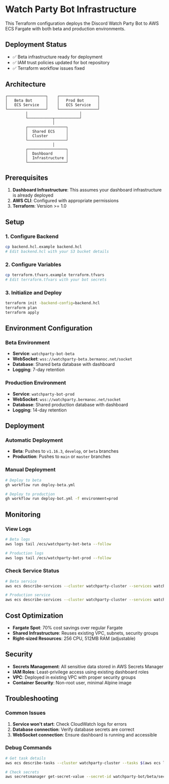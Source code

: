 # Watch Party Bot Infrastructure

This Terraform configuration deploys the Discord Watch Party Bot to AWS ECS Fargate with both beta and production environments.

## Deployment Status
- ✅ Beta infrastructure ready for deployment
- ✅ IAM trust policies updated for bot repository
- ✅ Terraform workflow issues fixed

## Architecture

```
┌─────────────────┐    ┌─────────────────┐
│   Beta Bot      │    │   Prod Bot      │
│   ECS Service   │    │   ECS Service   │
└─────────────────┘    └─────────────────┘
         │                       │
         └───────────┬───────────┘
                     │
         ┌─────────────────┐
         │  Shared ECS     │
         │  Cluster        │
         └─────────────────┘
                     │
         ┌─────────────────┐
         │  Dashboard      │
         │  Infrastructure │
         └─────────────────┘
```

## Prerequisites

1. **Dashboard Infrastructure**: This assumes your dashboard infrastructure is already deployed
2. **AWS CLI**: Configured with appropriate permissions
3. **Terraform**: Version >= 1.0

## Setup

### 1. Configure Backend

```bash
cp backend.hcl.example backend.hcl
# Edit backend.hcl with your S3 bucket details
```

### 2. Configure Variables

```bash
cp terraform.tfvars.example terraform.tfvars
# Edit terraform.tfvars with your bot secrets
```

### 3. Initialize and Deploy

```bash
terraform init -backend-config=backend.hcl
terraform plan
terraform apply
```

## Environment Configuration

### Beta Environment
- **Service**: `watchparty-bot-beta`
- **WebSocket**: `wss://watchparty-beta.bermanoc.net/socket`
- **Database**: Shared beta database with dashboard
- **Logging**: 7-day retention

### Production Environment
- **Service**: `watchparty-bot-prod`
- **WebSocket**: `wss://watchparty.bermanoc.net/socket`
- **Database**: Shared production database with dashboard
- **Logging**: 14-day retention

## Deployment

### Automatic Deployment
- **Beta**: Pushes to `v1.16.3`, `develop`, or `beta` branches
- **Production**: Pushes to `main` or `master` branches

### Manual Deployment
```bash
# Deploy to beta
gh workflow run deploy-beta.yml

# Deploy to production
gh workflow run deploy-bot.yml -f environment=prod
```

## Monitoring

### View Logs
```bash
# Beta logs
aws logs tail /ecs/watchparty-bot-beta --follow

# Production logs
aws logs tail /ecs/watchparty-bot-prod --follow
```

### Check Service Status
```bash
# Beta service
aws ecs describe-services --cluster watchparty-cluster --services watchparty-bot-beta

# Production service
aws ecs describe-services --cluster watchparty-cluster --services watchparty-bot-prod
```

## Cost Optimization

- **Fargate Spot**: 70% cost savings over regular Fargate
- **Shared Infrastructure**: Reuses existing VPC, subnets, security groups
- **Right-sized Resources**: 256 CPU, 512MB RAM (adjustable)

## Security

- **Secrets Management**: All sensitive data stored in AWS Secrets Manager
- **IAM Roles**: Least-privilege access using existing dashboard roles
- **VPC**: Deployed in existing VPC with proper security groups
- **Container Security**: Non-root user, minimal Alpine image

## Troubleshooting

### Common Issues

1. **Service won't start**: Check CloudWatch logs for errors
2. **Database connection**: Verify database secrets are correct
3. **WebSocket connection**: Ensure dashboard is running and accessible

### Debug Commands

```bash
# Get task details
aws ecs describe-tasks --cluster watchparty-cluster --tasks $(aws ecs list-tasks --cluster watchparty-cluster --service-name watchparty-bot-beta --query 'taskArns[0]' --output text)

# Check secrets
aws secretsmanager get-secret-value --secret-id watchparty-bot/beta/secrets
```
